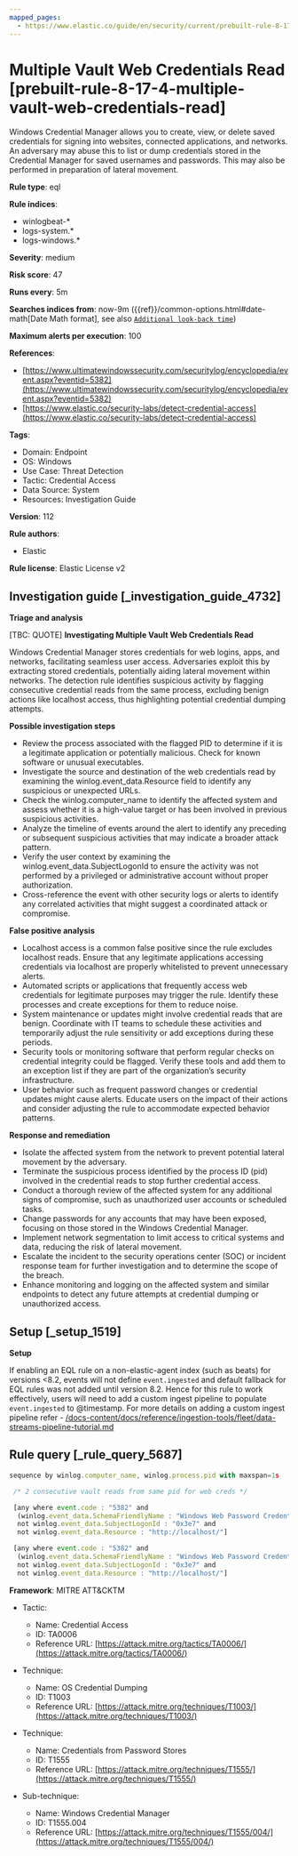 ```yaml
---
mapped_pages:
  - https://www.elastic.co/guide/en/security/current/prebuilt-rule-8-17-4-multiple-vault-web-credentials-read.html
---
```


# Multiple Vault Web Credentials Read [prebuilt-rule-8-17-4-multiple-vault-web-credentials-read]

Windows Credential Manager allows you to create, view, or delete saved credentials for signing into websites, connected applications, and networks. An adversary may abuse this to list or dump credentials stored in the Credential Manager for saved usernames and passwords. This may also be performed in preparation of lateral movement.

**Rule type**: eql

**Rule indices**:

* winlogbeat-*
* logs-system.*
* logs-windows.*

**Severity**: medium

**Risk score**: 47

**Runs every**: 5m

**Searches indices from**: now-9m ({{ref}}/common-options.html#date-math[Date Math format], see also [`Additional look-back time`](docs-content://solutions/security/detect-and-alert/create-detection-rule.md#rule-schedule))

**Maximum alerts per execution**: 100

**References**:

* [https://www.ultimatewindowssecurity.com/securitylog/encyclopedia/event.aspx?eventid=5382](https://www.ultimatewindowssecurity.com/securitylog/encyclopedia/event.aspx?eventid=5382)
* [https://www.elastic.co/security-labs/detect-credential-access](https://www.elastic.co/security-labs/detect-credential-access)

**Tags**:

* Domain: Endpoint
* OS: Windows
* Use Case: Threat Detection
* Tactic: Credential Access
* Data Source: System
* Resources: Investigation Guide

**Version**: 112

**Rule authors**:

* Elastic

**Rule license**: Elastic License v2

## Investigation guide [_investigation_guide_4732]

**Triage and analysis**

[TBC: QUOTE]
**Investigating Multiple Vault Web Credentials Read**

Windows Credential Manager stores credentials for web logins, apps, and networks, facilitating seamless user access. Adversaries exploit this by extracting stored credentials, potentially aiding lateral movement within networks. The detection rule identifies suspicious activity by flagging consecutive credential reads from the same process, excluding benign actions like localhost access, thus highlighting potential credential dumping attempts.

**Possible investigation steps**

* Review the process associated with the flagged PID to determine if it is a legitimate application or potentially malicious. Check for known software or unusual executables.
* Investigate the source and destination of the web credentials read by examining the winlog.event_data.Resource field to identify any suspicious or unexpected URLs.
* Check the winlog.computer_name to identify the affected system and assess whether it is a high-value target or has been involved in previous suspicious activities.
* Analyze the timeline of events around the alert to identify any preceding or subsequent suspicious activities that may indicate a broader attack pattern.
* Verify the user context by examining the winlog.event_data.SubjectLogonId to ensure the activity was not performed by a privileged or administrative account without proper authorization.
* Cross-reference the event with other security logs or alerts to identify any correlated activities that might suggest a coordinated attack or compromise.

**False positive analysis**

* Localhost access is a common false positive since the rule excludes localhost reads. Ensure that any legitimate applications accessing credentials via localhost are properly whitelisted to prevent unnecessary alerts.
* Automated scripts or applications that frequently access web credentials for legitimate purposes may trigger the rule. Identify these processes and create exceptions for them to reduce noise.
* System maintenance or updates might involve credential reads that are benign. Coordinate with IT teams to schedule these activities and temporarily adjust the rule sensitivity or add exceptions during these periods.
* Security tools or monitoring software that perform regular checks on credential integrity could be flagged. Verify these tools and add them to an exception list if they are part of the organization’s security infrastructure.
* User behavior such as frequent password changes or credential updates might cause alerts. Educate users on the impact of their actions and consider adjusting the rule to accommodate expected behavior patterns.

**Response and remediation**

* Isolate the affected system from the network to prevent potential lateral movement by the adversary.
* Terminate the suspicious process identified by the process ID (pid) involved in the credential reads to stop further credential access.
* Conduct a thorough review of the affected system for any additional signs of compromise, such as unauthorized user accounts or scheduled tasks.
* Change passwords for any accounts that may have been exposed, focusing on those stored in the Windows Credential Manager.
* Implement network segmentation to limit access to critical systems and data, reducing the risk of lateral movement.
* Escalate the incident to the security operations center (SOC) or incident response team for further investigation and to determine the scope of the breach.
* Enhance monitoring and logging on the affected system and similar endpoints to detect any future attempts at credential dumping or unauthorized access.


## Setup [_setup_1519]

**Setup**

If enabling an EQL rule on a non-elastic-agent index (such as beats) for versions <8.2, events will not define `event.ingested` and default fallback for EQL rules was not added until version 8.2. Hence for this rule to work effectively, users will need to add a custom ingest pipeline to populate `event.ingested` to @timestamp. For more details on adding a custom ingest pipeline refer - [/docs-content/docs/reference/ingestion-tools/fleet/data-streams-pipeline-tutorial.md](docs-content://reference/ingestion-tools/fleet/data-streams-pipeline-tutorial.md)


## Rule query [_rule_query_5687]

```js
sequence by winlog.computer_name, winlog.process.pid with maxspan=1s

 /* 2 consecutive vault reads from same pid for web creds */

 [any where event.code : "5382" and
  (winlog.event_data.SchemaFriendlyName : "Windows Web Password Credential" and winlog.event_data.Resource : "http*") and
  not winlog.event_data.SubjectLogonId : "0x3e7" and
  not winlog.event_data.Resource : "http://localhost/"]

 [any where event.code : "5382" and
  (winlog.event_data.SchemaFriendlyName : "Windows Web Password Credential" and winlog.event_data.Resource : "http*") and
  not winlog.event_data.SubjectLogonId : "0x3e7" and
  not winlog.event_data.Resource : "http://localhost/"]
```

**Framework**: MITRE ATT&CKTM

* Tactic:

    * Name: Credential Access
    * ID: TA0006
    * Reference URL: [https://attack.mitre.org/tactics/TA0006/](https://attack.mitre.org/tactics/TA0006/)

* Technique:

    * Name: OS Credential Dumping
    * ID: T1003
    * Reference URL: [https://attack.mitre.org/techniques/T1003/](https://attack.mitre.org/techniques/T1003/)

* Technique:

    * Name: Credentials from Password Stores
    * ID: T1555
    * Reference URL: [https://attack.mitre.org/techniques/T1555/](https://attack.mitre.org/techniques/T1555/)

* Sub-technique:

    * Name: Windows Credential Manager
    * ID: T1555.004
    * Reference URL: [https://attack.mitre.org/techniques/T1555/004/](https://attack.mitre.org/techniques/T1555/004/)



